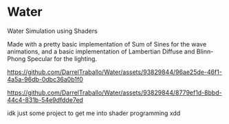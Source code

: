 # Water
Water Simulation using Shaders

Made with a pretty basic implementation of Sum of Sines for the wave animations, and a basic implementation of Lambertian Diffuse and Blinn-Phong Specular for the lighting.

https://github.com/DarrelTraballo/Water/assets/93829844/96ae25de-46f1-4a5a-96db-0dbc36a0b1f0

https://github.com/DarrelTraballo/Water/assets/93829844/8779ef1d-8bbd-44c4-831b-54e9dfdde7ed



idk just some project to get me into shader programming xdd
